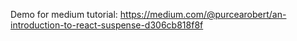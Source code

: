 Demo for medium tutorial: https://medium.com/@purcearobert/an-introduction-to-react-suspense-d306cb818f8f

